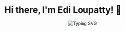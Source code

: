 # Hi there, I'm Edi Loupatty! 👋

<div align="center">
  <img 
    src="https://readme-typing-svg.demolab.com?font=Fira+Code&weight=600&size=22&pause=1000&color=00FFAA&center=true&vCenter=true&multiline=true&width=550&height=70&lines=👨‍💻+Full+Stack+Developer;💻+Hardware+Enthusiast;🚀+Always+Learning+New+Things"
    alt="Typing SVG"
  />
</div>

